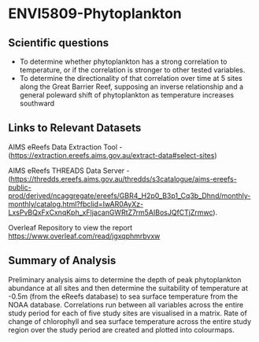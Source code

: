 # ENVI5809-Phytoplankton

## Scientific questions
- To determine whether phytoplankton has a strong correlation to temperature, or if the correlation is stronger to other tested variables. 
- To determine the directionality of that correlation over time at 5 sites along the Great Barrier Reef, supposing an inverse relationship and a general poleward shift of phytoplankton as temperature increases southward 

## Links to Relevant Datasets
AIMS eReefs Data Extraction Tool - 
(https://extraction.ereefs.aims.gov.au/extract-data#select-sites) 

AIMS eReefs THREADS Data Server - 
(https://thredds.ereefs.aims.gov.au/thredds/s3catalogue/aims-ereefs-public-prod/derived/ncaggregate/ereefs/GBR4_H2p0_B3p1_Cq3b_Dhnd/monthly-monthly/catalog.html?fbclid=IwAR0AyXz-LxsPvBQxFxCxnqKph_xFljacanGWRtZ7rm5AIBosJQfCTjZrmwc).

Overleaf Repository to view the report
https://www.overleaf.com/read/jgxqphmrbvxw

## Summary of Analysis
Preliminary analysis aims to determine the depth of peak phytoplankton abundance at all sites and then determine the suitability of temperature at -0.5m (from the eReefs database) to sea surface temperature from the NOAA database. Correlations run between all variables across the entire study period for each of five study sites are visualised in a matrix. Rate of change of chlorophyll and sea surface temperature across the entire study region over the study period are created and plotted into colourmaps. 
